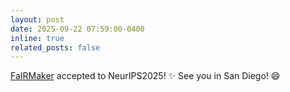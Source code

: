 ```yaml
---
layout: post
date: 2025-09-22 07:59:00-0400
inline: true
related_posts: false
---
```


[FaIRMaker](https://arxiv.org/abs/2502.11559) accepted to NeurIPS2025! :sparkles: See you in San Diego! :smile:
